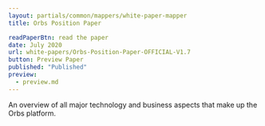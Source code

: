 ```yaml
---
layout: partials/common/mappers/white-paper-mapper
title: Orbs Position Paper

readPaperBtn: read the paper
date: July 2020
url: white-papers/Orbs-Position-Paper-OFFICIAL-V1.7
button: Preview Paper
published: "Published"
preview:
  - preview.md
---
```


An overview of all major technology and business aspects that make up the Orbs platform.
